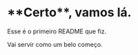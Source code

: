 <h1>**Certo**, vamos lá. </h1>

<body>Esse é o primeiro README que fiz. 

Vai servir como um belo começo.</body>